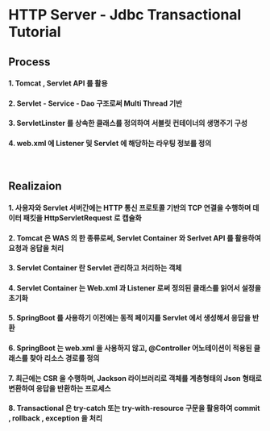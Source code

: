 # HTTP Server - Jdbc Transactional Tutorial<br/>


## Process
#### 1. Tomcat , Servlet API 를 활용
#### 2. Servlet - Service - Dao 구조로써 Multi Thread 기반
#### 3. ServletLinster 를 상속한 클래스를 정의하여 서블릿 컨테이너의 생명주기 구성
#### 4. web.xml 에 Listener 및 Servlet 에 해당하는 라우팅 정보를 정의<br/><br/><br/>


## Realizaion
#### 1. 사용자와 Servlet 서버간에는 HTTP 통신 프로토콜 기반의 TCP 연결을 수행하며 데이터 패킷을 HttpServletRequest 로 캡슐화
#### 2. Tomcat 은 WAS 의 한 종류로써, Servlet Container 와 Serlvet API 를 활용하여 요청과 응답을 처리
#### 3. Servlet Container 란 Servlet 관리하고 처리하는 객체
#### 4. Servlet Container 는 Web.xml 과 Listener 로써 정의된 클래스를 읽어서 설정을 초기화
#### 5. SpringBoot 를 사용하기 이전에는 동적 페이지를 Servlet 에서 생성해서 응답을 반환
#### 6. SpringBoot 는 web.xml 을 사용하지 않고, @Controller 어노테이션이 적용된 클래스를 찾아 리소스 경로를 정의
#### 7. 최근에는 CSR 을 수행하며, Jackson 라이브러리로 객체를 계층형태의 Json 형태로 변환하여 응답을 반환하는 프로세스
#### 8. Transactional 은 try-catch 또는 try-with-resource 구문을 활용하여 commit , rollback , exception 을 처리
